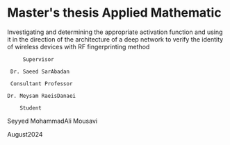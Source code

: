 # Master's thesis Applied Mathematic
Investigating and determining the appropriate activation function and using it in the direction of the architecture of a deep network to verify the identity of wireless devices with RF fingerprinting method

         Supervisor

     Dr. Saeed SarAbadan

     Consultant Professor

    Dr. Meysam RaeisDanaei

        Student
  Seyyed MohammadAli Mousavi

 August2024
